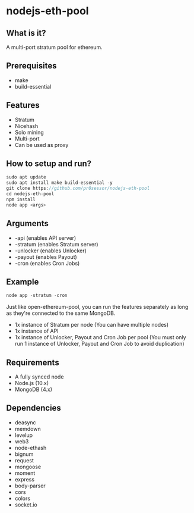 # nodejs-eth-pool

## What is it?

A multi-port stratum pool for ethereum.

## Prerequisites

* make
* build-essential

## Features

* Stratum
* Nicehash
* Solo mining
* Multi-port
* Can be used as proxy

## How to setup and run?

```javascript
sudo apt update
sudo apt install make build-essential -y
git clone https://github.com/pr0sessor/nodejs-eth-pool
cd nodejs-eth-pool
npm install
node app <args>
```

## Arguments

* -api (enables API server)
* -stratum (enables Stratum server)
* -unlocker (enables Unlocker)
* -payout (enables Payout)
* -cron (enables Cron Jobs)

## Example

```javascript
node app -stratum -cron
```
Just like open-ethereum-pool, you can run the features separately as long as they're connected to the same MongoDB.
* 1x instance of Stratum per node (You can have multiple nodes)
* 1x instance of API 
* 1x instance of Unlocker, Payout and Cron Job per pool (You must only run 1 instance of Unlocker, Payout and Cron Job to avoid duplication)

## Requirements

* A fully synced node
* Node.js (10.x)
* MongoDB (4.x)

## Dependencies

* deasync
* memdown
* levelup
* web3
* node-ethash
* bignum
* request
* mongoose
* moment
* express
* body-parser
* cors
* colors
* socket.io
